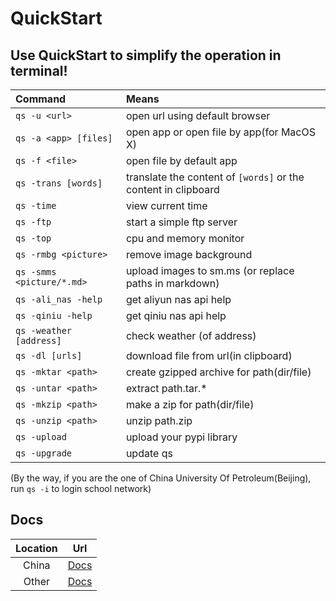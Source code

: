 # QuickStart

## Use QuickStart to simplify the operation in terminal!

| Command                    | Means                                                        |
| :------------------------- | :----------------------------------------------------------- |
| `qs -u <url> `           | open url using default browser                               |
| `qs -a <app> [files]` | open app or open file by app(for MacOS X)                    |
| `qs -f <file>`        | open file by default app                                     |
| `qs -trans [words]`        | translate the content of `[words]` or the content in clipboard |
| `qs -time`                 | view current time                                            |
| `qs -ftp`                  | start a simple ftp server                                    |
| `qs -top`                  | cpu and memory monitor                                       |
| `qs -rmbg <picture>`       | remove image background                                      |
| `qs -smms <picture/*.md>`  | upload images to sm.ms (or replace paths in markdown)        |
| `qs -ali_nas -help`        | get aliyun nas api help                                      |
| `qs -qiniu -help`          | get qiniu nas api help                                       |
| `qs -weather [address]`    | check weather (of address)                                   |
| `qs -dl [urls]`        | download file from url(in clipboard)                         |
| `qs -mktar <path>`       | create gzipped archive for path(dir/file)                    |
| `qs -untar <path>`       | extract path.tar.*                                           |
| `qs -mkzip <path>`       | make a zip for path(dir/file)                                |
| `qs -unzip <path>`       | unzip path.zip                                               |
| `qs -upload`               | upload your pypi library                                     |
| `qs -upgrade`              | update qs                                                    |

(By the way, if you are the one of China University Of Petroleum(Beijing), run `qs -i` to login school network)

## Docs
|Location|Url|
|:---:|:---:|
|China|[Docs](https://rhythmlian.cn/2020/02/14/QuickStart-Rhy/)|
|Other|[Docs](https://www.rhythmlian.cn/2020/02/14/QuickStart-Rhy/)|
